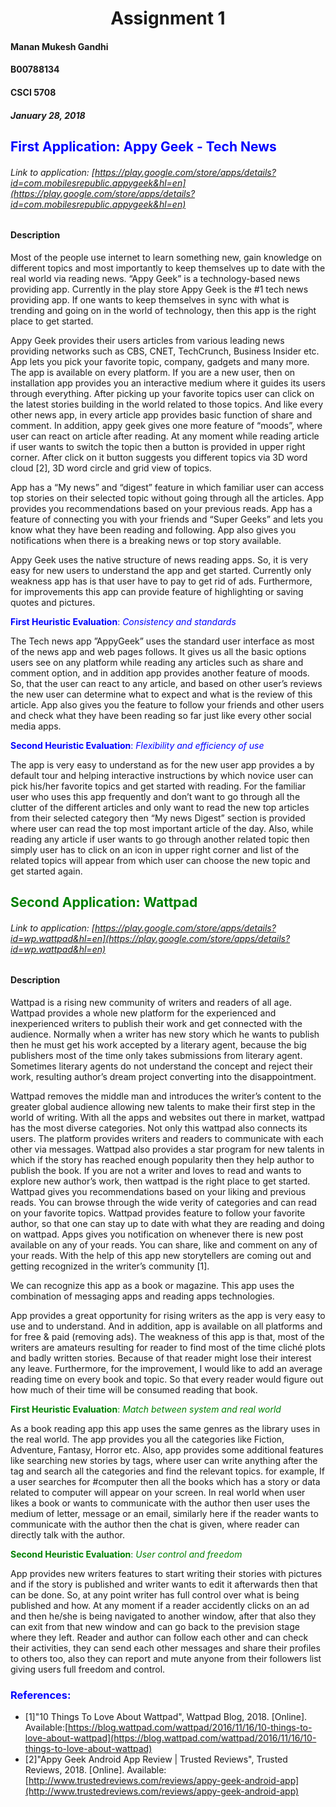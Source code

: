 # <center> Assignment 1 </center>
#### **Manan Mukesh Gandhi** 
#### **B00788134**
#### **CSCI 5708**
##### **January 28, 2018**

## <span style="color:blue">First Application: **Appy Geek** - Tech News</span>
###### Link to application: [https://play.google.com/store/apps/details?id=com.mobilesrepublic.appygeek&hl=en](https://play.google.com/store/apps/details?id=com.mobilesrepublic.appygeek&hl=en)

#### Description

Most of the people use internet to learn something new, gain knowledge on different topics and most importantly to keep themselves up to date with the real world via reading news. “Appy Geek” is a technology-based news providing app. Currently in the play store Appy Geek is the #1 tech news providing app. If one wants to keep themselves in sync with what is trending and going on in the world of technology, then this app is the right place to get started.

Appy Geek provides their users articles from various leading news providing networks such as CBS, CNET, TechCrunch, Business Insider etc. App lets you pick your favorite topic, company, gadgets and many more. The app is available on every platform. If you are a new user, then on installation app provides you an interactive medium where it guides its users through everything. After picking up your favorite topics user can click on the latest stories building in the world related to those topics. And like every other news app, in every article app provides basic function of share and comment. In addition, appy geek gives one more feature of “moods”, where user can react on article after reading. At any moment while reading article if user wants to switch the topic then a button is provided in upper right corner. After click on it button suggests you different topics via 3D word cloud [2], 3D word circle and grid view of topics. 

App has a “My news” and “digest” feature in which familiar user can access top stories on their selected topic without going through all the articles. App provides you recommendations based on your previous reads. App has a feature of connecting you with your friends and “Super Geeks” and lets you know what they have been reading and following. App also gives you notifications when there is a breaking news or top story available.

Appy Geek uses the native structure of news reading apps. So, it is very easy for new users to understand the app and get started. Currently only weakness app has is that user have to pay to get rid of ads. Furthermore, for improvements this app can provide feature of highlighting or saving quotes and pictures.


<span style="color:blue">**First Heuristic Evaluation**: _Consistency and standards_</span>

The Tech news app ”AppyGeek” uses the standard user interface as most of the news app and web pages follows. It gives us all the basic options users see on any platform while reading any articles such as share and comment option, and in addition app provides another feature of moods. So, that the user can react to any article, and based on other user’s reviews the new user can determine what to expect and what is the review of this article. App also gives you the feature to follow your friends and other users and check what they have been reading so far just like every other social media apps.

<span style="color:Blue">**Second Heuristic Evaluation**: _Flexibility and efficiency of use_ </span>

The app is very easy to understand as for the new user app provides a by default tour and helping interactive instructions by which novice user can pick his/her favorite topics and get started with reading. For the familiar user who uses this app frequently and don’t want to go through all the clutter of the different articles and only want to read the new top articles from their selected category then “My news Digest” section is provided where user can read the top most important article of the day. Also, while reading any article if user wants to go through another related topic then simply user has to click on an icon in upper right corner and list of the related topics will appear from which user can choose the new topic and get started again.

## <span style="color:Green">Second Application: **Wattpad**</span>

###### Link to application: [https://play.google.com/store/apps/details?id=wp.wattpad&hl=en](https://play.google.com/store/apps/details?id=wp.wattpad&hl=en)

#### Description

Wattpad is a rising new community of writers and readers of all age. Wattpad provides a whole new platform for the experienced and inexperienced writers to publish their work and get connected with the audience. Normally when a writer has new story which he wants to publish then he must get his work accepted by a literary agent, because the big publishers most of the time only takes submissions from literary agent. Sometimes literary agents do not understand the concept and reject their work, resulting author’s dream project converting into the disappointment.

Wattpad removes the middle man and introduces the writer’s content to the greater global audience allowing new talents to make their first step in the world of writing. With all the apps and websites out there in market, wattpad has the most diverse categories. Not only this wattpad also connects its users. The platform provides writers and readers to communicate with each other via messages. Wattpad also provides a star program for new talents in which if the story has reached enough popularity then they help author to publish the book. If you are not a writer and loves to read and wants to explore new author’s work, then wattpad is the right place to get started. Wattpad gives you recommendations based on your liking and previous reads. You can browse through the wide verity of categories and can read on your favorite topics. Wattpad provides feature to follow your favorite author, so that one can stay up to date with what they are reading and doing on wattpad. Apps gives you notification on whenever there is new post available on any of your reads. You can share, like and comment on any of your reads. With the help of this app new storytellers are coming out and getting recognized in the writer’s community [1]. 

We can recognize this app as a book or magazine. This app uses the combination of messaging apps and reading apps technologies. 

App provides a great opportunity for rising writers as the app is very easy to use and to understand. And in addition, app is available on all platforms and for free & paid (removing ads). The weakness of this app is that, most of the writers are amateurs resulting for reader to find most of the time cliché plots and badly written stories. Because of that reader might lose their interest any leave. Furthermore, for the improvement, I would like to add an average reading time on every book and topic. So that every reader would figure out how much of their time will be consumed reading that book.


<span style="color:green">**First Heuristic Evaluation**: _Match between system and real world_</span>

As a book reading app this app uses the same genres as the library uses in the real world. The app provides you all the categories like Fiction, Adventure, Fantasy, Horror etc. Also, app provides some additional features like searching new stories by tags, where user can write anything after the tag and search all the categories and find the relevant topics. for example,
If a user searches for #computer then all the books which has a story or data related to computer will appear on your screen. In real world when user likes a book or wants to communicate with the author then user uses the medium of letter, message or an email, similarly here if the reader wants to communicate with the author then the chat is given, where reader can directly talk with the author.


<span style="color:green">**Second Heuristic Evaluation**: _User control and freedom_</span>

App provides new writers features to start writing their stories with pictures and if the story is published and writer wants to edit it afterwards then that can be done. So, at any point writer has full control over what is being published and how. At any moment if a reader accidently clicks on an ad and then he/she is being navigated to another window, after that also they can exit from that new window and can go back to the prevision stage where they left. Reader and author can follow each other and can check their activities, they can send each other messages and share their profiles to others too, also they can report and mute anyone from their followers list giving users full freedom and control.


### <span style="color:blue">**References:**</span>

* [1]"10 Things To Love About Wattpad", Wattpad Blog, 2018. [Online]. Available:[https://blog.wattpad.com/wattpad/2016/11/16/10-things-to-love-about-wattpad](https://blog.wattpad.com/wattpad/2016/11/16/10-things-to-love-about-wattpad)
* [2]"Appy Geek Android App Review | Trusted Reviews", Trusted Reviews, 2018. [Online]. Available:[http://www.trustedreviews.com/reviews/appy-geek-android-app](http://www.trustedreviews.com/reviews/appy-geek-android-app)
